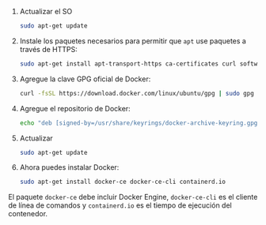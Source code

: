 1. Actualizar el SO

   ```bash
   sudo apt-get update
   ```

2. Instale los paquetes necesarios para permitir que `apt` use paquetes a través de HTTPS:

   ```bash
   sudo apt-get install apt-transport-https ca-certificates curl software-properties-common
   ```

3. Agregue la clave GPG oficial de Docker:

   ```bash
   curl -fsSL https://download.docker.com/linux/ubuntu/gpg | sudo gpg --dearmor -o /usr/share/keyrings/docker-archive-keyring.gpg
   ```

4. Agregue el repositorio de Docker:

   ```bash
   echo "deb [signed-by=/usr/share/keyrings/docker-archive-keyring.gpg] https://download.docker.com/linux/ubuntu $(lsb_release -cs) stable" | sudo tee /etc/apt/sources.list.d/docker.list > /dev/null
   ```

5. Actualizar

   ```bash
   sudo apt-get update
   ```

6. Ahora puedes instalar Docker:

   ```bash
   sudo apt-get install docker-ce docker-ce-cli containerd.io
   ```

El paquete `docker-ce` debe incluir Docker Engine, `docker-ce-cli` es el cliente de línea de comandos y `containerd.io` es el tiempo de ejecución del contenedor.
